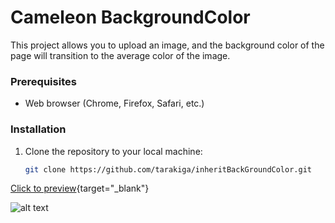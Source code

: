 # Cameleon BackgroundColor

This project allows you to upload an image, and the background color of the page will transition to the average color of the image.


### Prerequisites

- Web browser (Chrome, Firefox, Safari, etc.)

### Installation

1. Clone the repository to your local machine:

   ```bash
   git clone https://github.com/tarakiga/inheritBackGroundColor.git

[Click to preview](https://tarakiga.github.io/inheritBackGroundColor){target="_blank"}

![alt text]([image.jpg](https://www.dropbox.com/scl/fi/qp1bccxmntwpq3l3w2w1z/Capture.PNG?rlkey=b215wmz86wvh6uxvcb7wnqfh4&dl=0)https://www.dropbox.com/scl/fi/qp1bccxmntwpq3l3w2w1z/Capture.PNG?rlkey=b215wmz86wvh6uxvcb7wnqfh4&dl=0)
